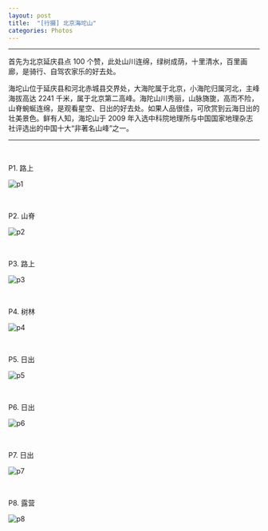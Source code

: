 ```yaml
---
layout: post
title:  "[行摄] 北京海坨山"
categories: Photos
---
```


-----------------

首先为北京延庆县点 100 个赞，此处山川连绵，绿树成荫，十里清水，百里画廊，是骑行、自驾农家乐的好去处。

海坨山位于延庆县和河北赤城县交界处，大海陀属于北京，小海陀归属河北，主峰海拔高达 2241 千米，属于北京第二高峰。海陀山川秀丽，山脉旖旎，高而不险，山脊蜿蜒连绵，是观看星空、日出的好去处。如果人品很佳，可欣赏到云海日出的壮美景色。鲜有人知，海坨山于 2009 年入选中科院地理所与中国国家地理杂志社评选出的中国十大“非著名山峰”之一。

-----------------

&nbsp;&nbsp; &nbsp;
&nbsp;&nbsp; &nbsp; 

P1. 路上

![p1](http://7xp2eu.com1.z0.glb.clouddn.com/p1_hts.JPG?imageView2/1/w/800/h/533/q/100)

&nbsp;&nbsp; &nbsp;
&nbsp;&nbsp; &nbsp; 

P2. 山脊

![p2](http://7xp2eu.com1.z0.glb.clouddn.com/p2_hts.JPG?imageView2/1/w/800/h/533/q/100)

&nbsp;&nbsp; &nbsp;
&nbsp;&nbsp; &nbsp;

P3. 路上

![p3](http://7xp2eu.com1.z0.glb.clouddn.com/p3_hts.JPG?imageView2/1/w/800/h/533/q/100)

&nbsp;&nbsp; &nbsp;
&nbsp;&nbsp; &nbsp;

P4. 树林

![p4](http://7xp2eu.com1.z0.glb.clouddn.com/P4_hts.JPG?imageView2/1/w/800/h/533/q/100)

&nbsp;&nbsp; &nbsp;
&nbsp;&nbsp; &nbsp;

P5. 日出

![p5](http://7xp2eu.com1.z0.glb.clouddn.com/P5_hts.JPG?imageView2/1/w/800/h/533/q/100)

&nbsp;&nbsp; &nbsp;
&nbsp;&nbsp; &nbsp;

P6. 日出

![p6](http://7xp2eu.com1.z0.glb.clouddn.com/p6_hts.JPG?imageView2/1/w/800/h/533/q/100)

&nbsp;&nbsp; &nbsp;
&nbsp;&nbsp; &nbsp;

P7. 日出

![p7](http://7xp2eu.com1.z0.glb.clouddn.com/p7_hts.JPG?imageView2/1/w/800/h/533/q/100)

&nbsp;&nbsp; &nbsp;
&nbsp;&nbsp; &nbsp;

P8. 露营

![p8](http://7xp2eu.com1.z0.glb.clouddn.com/p8_hts.JPG?imageView2/1/w/800/h/533/q/100)


